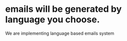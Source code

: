 # emails will be generated by language you choose.

<p>We are implementing language based emails system</p>


